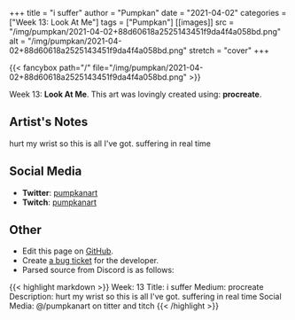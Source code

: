 +++
title =       "i suffer"
author =      "Pumpkan"
date =        "2021-04-02"
categories =  ["Week 13: Look At Me"]
tags =        ["Pumpkan"]
[[images]]
                      src = "/img/pumpkan/2021-04-02+88d60618a2525143451f9da4f4a058bd.png"
                      alt = "/img/pumpkan/2021-04-02+88d60618a2525143451f9da4f4a058bd.png"
                      stretch = "cover"
+++


{{< fancybox path="/" file="/img/pumpkan/2021-04-02+88d60618a2525143451f9da4f4a058bd.png" >}}


Week 13: **Look At Me**. This art was lovingly created using: **procreate**.

## Artist's Notes

hurt my wrist so this is all I've got.  suffering in real time

## Social Media

- **Twitter**: [pumpkanart]()
- **Twitch**: [pumpkanart]()


## Other

- Edit this page on [GitHub](https://github.com/teaminkling/web-refresh/edit/main/blog/content/blog/pumpkan-week-13-f4a6.md).
- Create [a bug ticket](https://github.com/teaminkling/web-refresh/issues/new?assignees=&labels=bug&template=problem-report.md&title=) for the developer.
- Parsed source from Discord is as follows:

{{< highlight markdown >}}
Week: 13
Title: i suffer
Medium: procreate
Description: 
hurt my wrist so this is all I've got.  suffering in real time 
Social Media: @/pumpkanart on titter and titch
{{< /highlight >}}